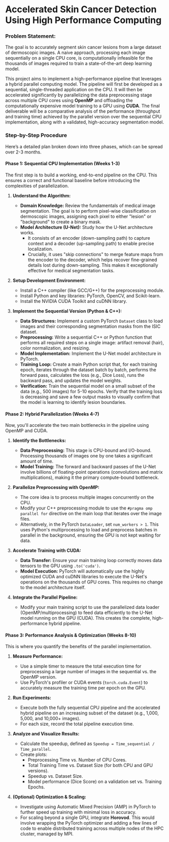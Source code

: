 # Accelerated Skin Cancer Detection Using High Performance Computing
### Problem Statement:

The goal is to accurately segment skin cancer lesions from a large dataset of dermoscopic images. A naive approach, processing each image sequentially on a single CPU core, is computationally infeasible for the thousands of images required to train a state-of-the-art deep learning model.

This project aims to implement a high-performance pipeline that leverages a hybrid parallel computing model. The pipeline will first be developed as a sequential, single-threaded application on the CPU. It will then be accelerated significantly by parallelizing the data preprocessing stage across multiple CPU cores using **OpenMP** and offloading the computationally expensive model training to a GPU using **CUDA**. The final deliverable will be a comparative analysis of the performance (throughput and training time) achieved by the parallel version over the sequential CPU implementation, along with a validated, high-accuracy segmentation model.

### Step-by-Step Procedure

Here’s a detailed plan broken down into three phases, which can be spread over 2-3 months.

#### Phase 1: Sequential CPU Implementation (Weeks 1-3)

The first step is to build a working, end-to-end pipeline on the CPU. This ensures a correct and functional baseline before introducing the complexities of parallelization.

1.  **Understand the Algorithm:**
    * **Domain Knowledge:** Review the fundamentals of medical image segmentation. The goal is to perform pixel-wise classification on dermoscopic images, assigning each pixel to either "lesion" or "background" to create a binary mask.
    * **Model Architecture (U-Net):** Study how the U-Net architecture works.
        * It consists of an encoder (down-sampling path) to capture context and a decoder (up-sampling path) to enable precise localization.
        * Crucially, it uses "skip connections" to merge feature maps from the encoder to the decoder, which helps recover fine-grained details lost during down-sampling. This makes it exceptionally effective for medical segmentation tasks.

2.  **Setup Development Environment:**
    * Install a C++ compiler (like GCC/G++) for the preprocessing module.
    * Install Python and key libraries: PyTorch, OpenCV, and Scikit-learn.
    * Install the NVIDIA CUDA Toolkit and cuDNN library.

3.  **Implement the Sequential Version (Python & C++):**
    * **Data Structures:** Implement a custom PyTorch `Dataset` class to load images and their corresponding segmentation masks from the ISIC dataset.
    * **Preprocessing:** Write a sequential C++ or Python function that performs all required steps on a single image: artifact removal (hair), color normalization, and resizing.
    * **Model Implementation:** Implement the U-Net model architecture in PyTorch.
    * **Training Loop:** Create a main Python script that, for each training epoch, iterates through the dataset batch by batch, performs the forward pass, calculates the loss (e.g., Dice Loss), runs the backward pass, and updates the model weights.
    * **Verification:** Train the sequential model on a small subset of the data (e.g., 500 images) for 5-10 epochs. Verify that the training loss is decreasing and save a few output masks to visually confirm that the model is learning to identify lesion boundaries.

#### Phase 2: Hybrid Parallelization (Weeks 4-7)

Now, you'll accelerate the two main bottlenecks in the pipeline using OpenMP and CUDA.

1.  **Identify the Bottlenecks:**
    * **Data Preprocessing:** This stage is CPU-bound and I/O-bound. Processing thousands of images one by one takes a significant amount of time.
    * **Model Training:** The forward and backward passes of the U-Net involve billions of floating-point operations (convolutions and matrix multiplications), making it the primary compute-bound bottleneck.

2.  **Parallelize Preprocessing with OpenMP:**
    * The core idea is to process multiple images concurrently on the CPU.
    * Modify your C++ preprocessing module to use the `#pragma omp parallel for` directive on the main loop that iterates over the image files.
    * Alternatively, in the PyTorch `DataLoader`, set `num_workers > 1`. This uses Python's multiprocessing to load and preprocess batches in parallel in the background, ensuring the GPU is not kept waiting for data.

3.  **Accelerate Training with CUDA:**
    * **Data Transfer:** Ensure your main training loop correctly moves data tensors to the GPU using `.to('cuda')`.
    * **Model Execution:** PyTorch will automatically use the highly optimized CUDA and cuDNN libraries to execute the U-Net's operations on the thousands of GPU cores. This requires no change to the model architecture itself.

4.  **Integrate the Parallel Pipeline:**
    * Modify your main training script to use the parallelized data loader (OpenMP/multiprocessing) to feed data efficiently to the U-Net model running on the GPU (CUDA). This creates the complete, high-performance hybrid pipeline.

#### Phase 3: Performance Analysis & Optimization (Weeks 8-10)

This is where you quantify the benefits of the parallel implementation.

1.  **Measure Performance:**
    * Use a simple timer to measure the total execution time for preprocessing a large number of images in the sequential vs. the OpenMP version.
    * Use PyTorch's profiler or CUDA events (`torch.cuda.Event`) to accurately measure the training time per epoch on the GPU.

2.  **Run Experiments:**
    * Execute both the fully sequential CPU pipeline and the accelerated hybrid pipeline on an increasing subset of the dataset (e.g., 1,000, 5,000, and 10,000+ images).
    * For each size, record the total pipeline execution time.

3.  **Analyze and Visualize Results:**
    * Calculate the speedup, defined as `Speedup = Time_sequential / Time_parallel`.
    * Create plots:
        * Preprocessing Time vs. Number of CPU Cores.
        * Total Training Time vs. Dataset Size (for both CPU and GPU versions).
        * Speedup vs. Dataset Size.
        * Model performance (Dice Score) on a validation set vs. Training Epochs.

4.  **(Optional) Optimization & Scaling:**
    * Investigate using Automatic Mixed Precision (AMP) in PyTorch to further speed up training with minimal loss in accuracy.
    * For scaling beyond a single GPU, integrate **Horovod**. This would involve wrapping the PyTorch optimizer and adding a few lines of code to enable distributed training across multiple nodes of the HPC cluster, managed by MPI.
